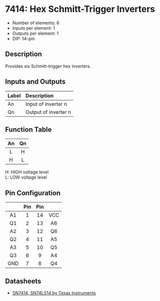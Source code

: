 # 7414: Hex Schmitt-Trigger Inverters

- Number of elements: 6
- Inputs per element: 1
- Outputs per element: 1
- DIP: 14-pin

## Description

Provides six Schmitt-trigger hex inverters.

## Inputs and Outputs

| Label | Description            |
|:----- |:-----------------------|
| An    | Input of inverter n    |
| Qn    | Output of inverter n   |

## Function Table

| An  | Qn  |
|:---:|:---:|
| L   | H   |
| H   | L   |

H: HIGH voltage level  
L: LOW voltage level

## Pin Configuration

|     | Pin | Pin |     |
|:---:|:---:|:---:|:---:|
| A1  |   1 |  14 | VCC |
| Q1  |   2 |  13 | A6  |
| A2  |   3 |  12 | Q6  |
| Q2  |   4 |  11 | A5  |
| A3  |   5 |  10 | Q5  |
| Q3  |   6 |   9 | A4  |
| GND |   7 |   8 | Q4  |

## Datasheets

- [SN7414, SN74LS14 by Texas Instruments](http://www.ti.com/lit/ds/symlink/sn5414.pdf)
